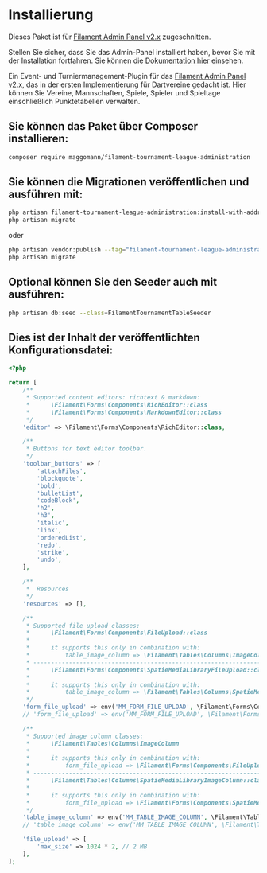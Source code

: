 # Installierung

Dieses Paket ist für [Filament Admin Panel v2.x](https://filamentphp.com/docs/2.x/admin/installation) zugeschnitten.

Stellen Sie sicher, dass Sie das Admin-Panel installiert haben, bevor Sie mit der Installation fortfahren. Sie können die [Dokumentation hier](https://filamentphp.com/docs/2.x/admin/installation) einsehen.

Ein Event- und Turniermanagement-Plugin für das [Filament Admin Panel v2.x](https://filamentphp.com/docs/2.x/admin/installation), das in der ersten Implementierung für Dartvereine gedacht ist. Hier können Sie Vereine, Mannschaften, Spiele, Spieler und Spieltage einschließlich Punktetabellen verwalten.


## Sie können das Paket über Composer installieren:

```bash
composer require maggomann/filament-tournament-league-administration
```

## Sie können die Migrationen veröffentlichen und ausführen mit:

```bash
php artisan filament-tournament-league-administration:install-with-addressable
php artisan migrate
```

oder

```bash
php artisan vendor:publish --tag="filament-tournament-league-administration-migrations"
php artisan migrate
```

## Optional können Sie den Seeder auch mit ausführen:

```bash
php artisan db:seed --class=FilamentTournamentTableSeeder
```

## Dies ist der Inhalt der veröffentlichten Konfigurationsdatei:

```php
<?php

return [
    /**
     * Supported content editors: richtext & markdown:
     *      \Filament\Forms\Components\RichEditor::class
     *      \Filament\Forms\Components\MarkdownEditor::class
     */
    'editor' => \Filament\Forms\Components\RichEditor::class,

    /**
     * Buttons for text editor toolbar.
     */
    'toolbar_buttons' => [
        'attachFiles',
        'blockquote',
        'bold',
        'bulletList',
        'codeBlock',
        'h2',
        'h3',
        'italic',
        'link',
        'orderedList',
        'redo',
        'strike',
        'undo',
    ],

    /**
     *  Resources
     */
    'resources' => [],

    /**
     * Supported file upload classes:
     *      \Filament\Forms\Components\FileUpload::class
     *
     *      it supports this only in combination with:
     *          table_image_column => \Filament\Tables\Columns\ImageColumn
     * -----------------------------------------------------------------------------------------
     *      \Filament\Forms\Components\SpatieMediaLibraryFileUpload::class
     *
     *      it supports this only in combination with:
     *          table_image_column => \Filament\Tables\Columns\SpatieMediaLibraryImageColumn::class
     */
    'form_file_upload' => env('MM_FORM_FILE_UPLOAD', \Filament\Forms\Components\FileUpload::class),
    // 'form_file_upload' => env('MM_FORM_FILE_UPLOAD', \Filament\Forms\Components\SpatieMediaLibraryFileUpload::class),

    /**
     * Supported image column classes:
     *      \Filament\Tables\Columns\ImageColumn
     *
     *      it supports this only in combination with:
     *          form_file_upload => \Filament\Forms\Components\FileUpload::class
     * -----------------------------------------------------------------------------------------
     *      \Filament\Tables\Columns\SpatieMediaLibraryImageColumn::class
     *
     *      it supports this only in combination with:
     *          form_file_upload => \Filament\Forms\Components\SpatieMediaLibraryFileUpload::class
     */
    'table_image_column' => env('MM_TABLE_IMAGE_COLUMN', \Filament\Tables\Columns\ImageColumn::class),
    // 'table_image_column' => env('MM_TABLE_IMAGE_COLUMN', \Filament\Tables\Columns\SpatieMediaLibraryImageColumn::class),

    'file_upload' => [
        'max_size' => 1024 * 2, // 2 MB
    ],
];
```

